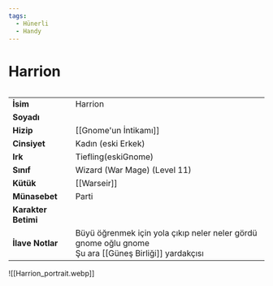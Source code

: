 ```yaml
---
tags:
  - Hünerli
  - Handy
---  
```

# Harrion   
  
<div class="row" markdown>  
<div class="column" markdown>  
  
|  |  |  
|---|---|  
| **İsim** | Harrion |  
| **Soyadı** |  |  
| **Hizip** | [[Gnome'un İntikamı]] |  
| **Cinsiyet** | Kadın (eski Erkek) |  
| **Irk** | Tiefling(eskiGnome) |  
| **Sınıf** | Wizard (War Mage) (Level 11) |  
| **Kütük** | [[Warseir]] |  
| **Münasebet** | Parti |  
| **Karakter Betimi** |  |  
| **İlave Notlar** | Büyü öğrenmek için yola çıkıp neler neler gördü gnome oğlu gnome<br>Şu ara [[Güneş Birliği]] yardakçısı |  
  
</div>  
<div class="column" markdown>  
![[Harrion_portrait.webp]]  
</div>  
</div>